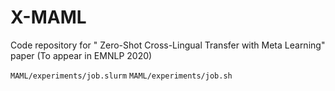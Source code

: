 # X-MAML
Code repository for " Zero-Shot Cross-Lingual Transfer with Meta Learning" paper (To appear in EMNLP 2020)

`MAML/experiments/job.slurm`
`MAML/experiments/job.sh`

